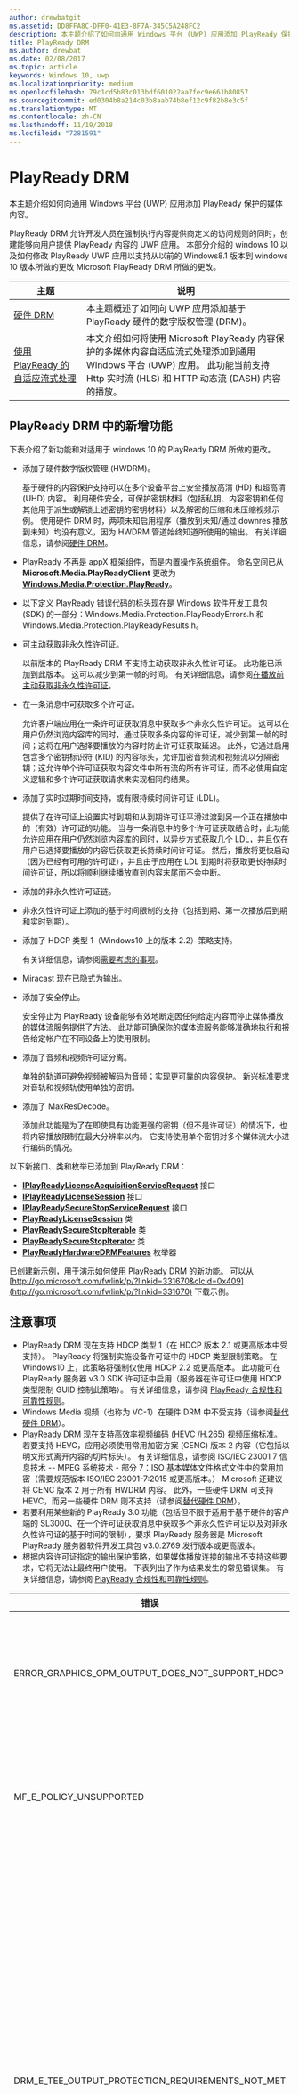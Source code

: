 ```yaml
---
author: drewbatgit
ms.assetid: DD8FFA8C-DFF0-41E3-8F7A-345C5A248FC2
description: 本主题介绍了如何向通用 Windows 平台 (UWP) 应用添加 PlayReady 保护的媒体内容。
title: PlayReady DRM
ms.author: drewbat
ms.date: 02/08/2017
ms.topic: article
keywords: Windows 10, uwp
ms.localizationpriority: medium
ms.openlocfilehash: 79c1cd5b83c013bdf601022aa7fec9e661b80857
ms.sourcegitcommit: ed0304b8a214c03b8aab74b8ef12c9f82b8e3c5f
ms.translationtype: MT
ms.contentlocale: zh-CN
ms.lasthandoff: 11/19/2018
ms.locfileid: "7281591"
---
```

# <a name="playready-drm"></a>PlayReady DRM



本主题介绍如何向通用 Windows 平台 (UWP) 应用添加 PlayReady 保护的媒体内容。

PlayReady DRM 允许开发人员在强制执行内容提供商定义的访问规则的同时，创建能够向用户提供 PlayReady 内容的 UWP 应用。 本部分介绍的 windows 10 以及如何修改 PlayReady UWP 应用以支持从以前的 Windows8.1 版本到 windows 10 版本所做的更改 Microsoft PlayReady DRM 所做的更改。
 
| 主题                                                                     | 说明                                                                                                                                                                                                                                                                             |
|---------------------------------------------------------------------------|-----------------------------------------------------------------------------------------------------------------------------------------------------------------------------------------------------------------------------------------------------------------------------------------|
| [硬件 DRM](hardware-drm.md)                                           | 本主题概述了如何向 UWP 应用添加基于 PlayReady 硬件的数字版权管理 (DRM)。                                                                                                                                                                 |
| [使用 PlayReady 的自适应流式处理](adaptive-streaming-with-playready.md) | 本文介绍如何将使用 Microsoft PlayReady 内容保护的多媒体内容自适应流式处理添加到通用 Windows 平台 (UWP) 应用。 此功能当前支持 Http 实时流 (HLS) 和 HTTP 动态流 (DASH) 内容的播放。 |

## <a name="whats-new-in-playready-drm"></a>PlayReady DRM 中的新增功能

下表介绍了新功能和对适用于 windows 10 的 PlayReady DRM 所做的更改。

-   添加了硬件数字版权管理 (HWDRM)。

    基于硬件的内容保护支持可以在多个设备平台上安全播放高清 (HD) 和超高清 (UHD) 内容。 利用硬件安全，可保护密钥材料（包括私钥、内容密钥和任何其他用于派生或解锁上述密钥的密钥材料）以及解密的压缩和未压缩视频示例。 使用硬件 DRM 时，两项未知启用程序（播放到未知/通过 downres 播放到未知）均没有意义，因为 HWDRM 管道始终知道所使用的输出。 有关详细信息，请参阅[硬件 DRM](hardware-drm.md)。

-   PlayReady 不再是 appX 框架组件，而是内置操作系统组件。 命名空间已从 **Microsoft.Media.PlayReadyClient** 更改为 [**Windows.Media.Protection.PlayReady**](https://msdn.microsoft.com/library/windows/apps/dn986454)。
-   以下定义 PlayReady 错误代码的标头现在是 Windows 软件开发工具包 (SDK) 的一部分：Windows.Media.Protection.PlayReadyErrors.h 和 Windows.Media.Protection.PlayReadyResults.h。
-   可主动获取非永久性许可证。

    以前版本的 PlayReady DRM 不支持主动获取非永久性许可证。 此功能已添加到此版本。 这可以减少到第一帧的时间。 有关详细信息，请参阅[在播放前主动获取非永久性许可证](#proactively-acquire-a-non-persistent-license-before-playback)。

-   在一条消息中可获取多个许可证。

    允许客户端应用在一条许可证获取消息中获取多个非永久性许可证。 这可以在用户仍然浏览内容库的同时，通过获取多条内容的许可证，减少到第一帧的时间；这将在用户选择要播放的内容时防止许可证获取延迟。 此外，它通过启用包含多个密钥标识符 (KID) 的内容标头，允许加密音频流和视频流以分隔密钥；这允许单个许可证获取内容文件中所有流的所有许可证，而不必使用自定义逻辑和多个许可证获取请求来实现相同的结果。

-   添加了实时过期时间支持，或有限持续时间许可证 (LDL)。

    提供了在许可证上设置实时到期和从到期许可证平滑过渡到另一个正在播放中的（有效）许可证的功能。 当与一条消息中的多个许可证获取结合时，此功能允许应用在用户仍然浏览内容库的同时，以异步方式获取几个 LDL，并且仅在用户已选择要播放的内容后获取更长持续时间许可证。 然后，播放将更快启动（因为已经有可用的许可证），并且由于应用在 LDL 到期时将获取更长持续时间许可证，所以将顺利继续播放直到内容末尾而不会中断。

-   添加的非永久性许可证链。
-   非永久性许可证上添加的基于时间限制的支持（包括到期、第一次播放后到期和实时到期）。
-   添加了 HDCP 类型 1（Windows10 上的版本 2.2）策略支持。

    有关详细信息，请参阅[需要考虑的事项](#things-to-consider)。

-   Miracast 现在已隐式为输出。
-   添加了安全停止。

    安全停止为 PlayReady 设备能够有效地断定因任何给定内容而停止媒体播放的媒体流服务提供了方法。 此功能可确保你的媒体流服务能够准确地执行和报告给定帐户在不同设备上的使用限制。

-   添加了音频和视频许可证分离。

    单独的轨道可避免视频被解码为音频；实现更可靠的内容保护。 新兴标准要求对音轨和视频轨使用单独的密钥。

-   添加了 MaxResDecode。

    添加此功能是为了在即使具有功能更强的密钥（但不是许可证）的情况下，也将内容播放限制在最大分辨率以内。 它支持使用单个密钥对多个媒体流大小进行编码的情况。

以下新接口、类和枚举已添加到 PlayReady DRM：

-   [**IPlayReadyLicenseAcquisitionServiceRequest**](https://msdn.microsoft.com/library/windows/apps/dn986077) 接口
-   [**IPlayReadyLicenseSession**](https://msdn.microsoft.com/library/windows/apps/dn986080) 接口
-   [**IPlayReadySecureStopServiceRequest**](https://msdn.microsoft.com/library/windows/apps/dn986090) 接口
-   [**PlayReadyLicenseSession**](https://msdn.microsoft.com/library/windows/apps/dn986309) 类
-   [**PlayReadySecureStopIterable**](https://msdn.microsoft.com/library/windows/apps/dn986371) 类
-   [**PlayReadySecureStopIterator**](https://msdn.microsoft.com/library/windows/apps/dn986375) 类
-   [**PlayReadyHardwareDRMFeatures**](https://msdn.microsoft.com/library/windows/apps/dn986265) 枚举器

已创建新示例，用于演示如何使用 PlayReady DRM 的新功能。 可以从 [http://go.microsoft.com/fwlink/p/?linkid=331670&clcid=0x409](http://go.microsoft.com/fwlink/p/?linkid=331670) 下载示例。

## <a name="things-to-consider"></a>注意事项

-   PlayReady DRM 现在支持 HDCP 类型 1（在 HDCP 版本 2.1 或更高版本中受支持）。 PlayReady 将强制实施设备许可证中的 HDCP 类型限制策略。 在 Windows10 上，此策略将强制仅使用 HDCP 2.2 或更高版本。 此功能可在 PlayReady 服务器 v3.0 SDK 许可证中启用（服务器在许可证中使用 HDCP 类型限制 GUID 控制此策略）。 有关详细信息，请参阅 [PlayReady 合规性和可靠性规则](http://www.microsoft.com/playready/licensing/compliance/)。
-   Windows Media 视频（也称为 VC-1）在硬件 DRM 中不受支持（请参阅[替代硬件 DRM](hardware-drm.md#override-hardware-drm)）。
-   PlayReady DRM 现在支持高效率视频编码 (HEVC /H.265) 视频压缩标准。 若要支持 HEVC，应用必须使用常用加密方案 (CENC) 版本 2 内容（它包括以明文形式离开内容的切片标头）。 有关详细信息，请参阅 ISO/IEC 23001 7 信息技术 -- MPEG 系统技术 - 部分 7：ISO 基本媒体文件格式文件中的常用加密（需要规范版本 ISO/IEC 23001-7:2015 或更高版本。） Microsoft 还建议将 CENC 版本 2 用于所有 HWDRM 内容。 此外，一些硬件 DRM 可支持 HEVC，而另一些硬件 DRM 则不支持（请参阅[替代硬件 DRM](hardware-drm.md#override-hardware-drm)）。
-   若要利用某些新的 PlayReady 3.0 功能（包括但不限于适用于基于硬件的客户端的 SL3000、在一个许可证获取消息中获取多个非永久性许可证以及对非永久性许可证的基于时间的限制），要求 PlayReady 服务器是 Microsoft PlayReady 服务器软件开发工具包 v3.0.2769 发行版本或更高版本。
-   根据内容许可证指定的输出保护策略，如果媒体播放连接的输出不支持这些要求，它将无法让最终用户使用。 下表列出了作为结果发生的常见错误集。 有关详细信息，请参阅 [PlayReady 合规性和可靠性规则](http://www.microsoft.com/playready/licensing/compliance/)。

| 错误                                                   | 值      | 说明                                                                                                                                                                                                                                                                                                                                                                                                                                                                                                 |
|---------------------------------------------------------|------------|-------------------------------------------------------------------------------------------------------------------------------------------------------------------------------------------------------------------------------------------------------------------------------------------------------------------------------------------------------------------------------------------------------------------------------------------------------------------------------------------------------------|
| ERROR\_GRAPHICS\_OPM\_OUTPUT\_DOES\_NOT\_SUPPORT\_HDCP  | 0xC0262513 | 许可证的输出保护策略要求监视器执行 HDCP，但 HDCP 无法执行。                                                                                                                                                                                                                                                                                                                                                                                              |
| MF\_E\_POLICY\_UNSUPPORTED                              | 0xC00D7159 | 许可证的输出保护策略要求监视器执行 HDCP 类型 1，但 HDCP 类型 1 无法执行。                                                                                                                                                                                                                                                                                                                                                                                |
| DRM\_E\_TEE\_OUTPUT\_PROTECTION\_REQUIREMENTS\_NOT\_MET | 0x8004CD22 | 此错误代码仅在硬件 DRM 下运行时才发生。 许可证输出保护策略要求监视器执行 HDCP，或减少内容的有效分辨率，但 HDCP 无法执行，并且内容的有效分辨率也无法减少（因为硬件 DRM 不支持降低内容分辨率）。 内容将在软件 DRM 下播放。 请参阅[使用硬件 DRM 的注意事项](hardware-drm.md#considerations-for-using-hardware-drm)。 |
| ERROR\_GRAPHICS\_OPM\_NOT\_SUPPORTED                    | 0xc0262500 | 图形驱动程序不支持输出保护。 例如，监视器通过 VGA 连接，或者未安装数字输出的相应图形驱动程序。 在后一种情况下，所安装的典型驱动程序是 Microsoft 基本显示适配器，并且安装相应图形驱动程序将解决该问题。                                                                                                                                                  |

## <a name="output-protection"></a>输出保护

以下部分介绍在 PlayReady 许可证中将适用于 Windows10 的 PlayReady DRM 与输出保护策略结合使用时的行为。

PlayReady DRM 支持包含在 **Microsoft PlayReady 可扩展媒体权限规范**中的输出保护级别。 本文档可在 PlayReady 授权产品附带的文档包中找到。

> [!NOTE]
> 可由授权服务器设置的输出保护级别的允许值受 [PlayReady 合规性规则](https://www.microsoft.com/playready/licensing/compliance/)约束。

PlayReady DRM 仅允许在输出连接器上播放使用输出保护策略的内容，如 PlayReady 合规性规则中所指定的。 有关 PlayReady 合规性规则中所指定的输出连接器条款的详细信息，请参阅 [PlayReady 合规性和可靠性规则的定义条款](https://www.microsoft.com/playready/licensing/compliance/)。

本部分重点介绍使用适用于 Windows10 的 PlayReady DRM 和适用于 Windows10 的 PlayReady 硬件 DRM（还可用于某些 Windows 客户端）的输出保护方案。 借助 PlayReady HWDRM，所有输出保护都将从 Windows TEE 实现中强制执行（请参阅[硬件 DRM](hardware-drm.md)）。 因此，一些行为不同于使用 PlayReady SWDRM（软件 DRM）时的行为：

* 对未压缩数字视频 270 的输出保护级别 (OPL) 的支持：适用于 Windows10 的 PlayReady HWDRM 不支持向下分辨率，并将强制使用 HDCP（高带宽数字内容保护）。 建议 HWDRM 的高清内容应具有大于 270 的 OPL（尽管这并不是必需的）。 另外，你应在许可证中设置 HDCP 类型限制（HDCP 版本 2.2 或更高版本）。
* 与 SWDRM 不同，使用 HWDRM 时，输出保护在基于最低功能监视器的所有监视器上强制执行。 例如，如果用户连接了两台监视器，其中一台支持 HDCP，而另一台不支持。即使仅在支持 HDCP 的监视器上呈现内容，但如果许可证需要 HDCP，播放也将失败。 在 SWDRM 中可播放内容，前提是仅在支持 HDCP 的监视器上呈现该内容。
* HWDRM 不能保证由客户端和安全使用，除非内容密钥和许可证满足以下条件：
    * 用于视频内容密钥的许可证必须至少具有 3000 安全级别。
    * 音频必须加密为不同于视频的内容密钥，并且用于音频的许可证必须至少具有 2000 安全级别。 此外，音频可能保持清晰。
* 所有 SWDRM 方案均要求，用于音频和/或视频内容密钥的 PlayReady 许可证的最低安全级别低于或等于 2000。

### <a name="output-protection-levels"></a>输出保护级别

下表概述了 PlayReady 许可证中各种 OPL 间的映射，以及适用于 Windows10 的 PlayReady DRM 如何强制实现它们。

#### <a name="video"></a>视频

<table>
    <tr>
        <th rowspan="2">OPL</th>
        <th>压缩的数字视频</th>
        <th colspan="2">未压缩的数字视频</th>
        <th>模拟电视</th>
    </tr>
    <tr>
        <th>Any</th>
        <th colspan="2">HDMI、DVI、DisplayPort、MHL</th>
        <th>分量、复合</th>
    </tr>
    <tr>
        <th>100</th>
        <td rowspan="6">不适用\*</td>
        <td colspan="2">传递内容</td>
        <td>传递内容</td>
    </tr>
    <tr>
        <th>150</th>
        <td colspan="2" rowspan="2">不适用\*</td>
        <td>当使用 CGMS-A CopyNever 或者无法使用 CGMS-A 时，传递内容</td>
    </tr>
    <tr>
        <th>200</th>
        <td>当使用 CGMS-A CopyNever 时，传递内容</td>
    </tr>
    <tr>
        <th>250</th>
        <td colspan="2">尝试使用 HDCP，不过无论结果如何，均传递内容</td>
        <td rowspan="5">不适用\*</td>
    </tr>
    <tr>
        <th>270</th>
        <td><b>SWDRM</b>：尝试使用 HDCP。 如果 HDCP 无法使用，电脑将每帧的有效分辨率限制为 520,000 像素，并传递内容</td>
        <td><b>HWDRM</b>：使用 HDCP 传递内容。 如果 HDCP 无法使用，将阻止对 HDMI/DVI 端口的播放</td>
    </tr>
    <tr>
        <th>300</th>
        <td colspan="2">
            <p>
                **当 HDCP 类型限制未定义时：** 使用 HDCP 传递内容。 如果 HDCP 无法使用，将阻止对 HDMI/DVI 端口的播放。
            </p>
            <p>
                **当 HDCP 类型限制已定义时**：使用 HDCP 2.2 传递内容，并将内容流类型设置为 1。 如果 HDCP 无法使用或内容流类型无法设置为 1，将阻止对 HDMI/DVI 端口的播放。
            </p>
        </td>
    </tr>
    <tr>
        <th>400</th>
        <td rowspan="2">Windows10 永远不会将压缩的数字视频内容传递到输出，无论后续 OPL 值如何。 有关压缩的数字视频内容的详细信息，请参阅 <a href="https://www.microsoft.com/playready/licensing/compliance/">PlayReady 产品的合规性规则</a>。</td>
        <td colspan="2" rowspan="2">不适用\*</td>
    </tr>
    <tr>
        <th>500</th>
    </tr>
</table>
<br/>

\* 并非所有输出保护级别的值都可以通过授权许可服务器设置。 有关详细信息，请参阅 [PlayReady 合规性规则](https://www.microsoft.com/playready/licensing/compliance/)。

#### <a name="audio"></a>Audio

<table>
    <tr>
        <th rowspan="2">OPL</th>
        <th>压缩的数字音频</th>
        <th>未压缩的数字音频</th>
        <th>模拟或 USB 音频</th>
    </tr>
    <tr>
        <th>HDMI、DisplayPort、MHL</th>
        <th>HDMI、DisplayPort、MHL</th>
        <th>Any</th>
    </tr>
    <tr>
        <th>100</th>
        <td rowspan="3">传递内容</td>
        <td>传递内容</td>
        <td rowspan="5">传递内容</td>
    </tr>
    <tr>
        <th>150</th>
        <td rowspan="4">不传递内容</td>
    </tr>
    <tr>
        <th>200</th>
    </tr>
    <tr>
        <th>250</th>
        <td>在 HDMI、DisplayPort 或 MHL 上使用 HDCP 或者使用 SCMS 并设置为 CopyNever 时，传递内容</td>
    </tr>
    <tr>
        <th>300</th>
        <td>在 HDMI、DisplayPort 或 MHL 上使用 HDCP 时，传递内容</td>
    </tr>
</table>
<br/>

### <a name="miracast"></a>Miracast

PlayReady DRM 允许你在使用 HDCP 2.0 或更高版本后立即通过 Miracast 输出播放内容。 但在 Windows10 上，Miracast 视为*数字*输出。 有关 Miracast 方案的详细信息，请参阅 [PlayReady 合规性规则](https://www.microsoft.com/playready/licensing/compliance/)。 下表概述了 PlayReady 许可证中各种 OPL 间的映射，以及 PlayReady DRM 如何在 Miracast 输出上强制实现它们。

<table>
    <tr>
        <th>OPL</th>
        <th>压缩的数字音频</th>
        <th>未压缩的数字音频</th>
        <th>压缩的数字视频</th>
        <th>未压缩的数字视频</th>
    </tr>
    <tr>
        <th>100</th>
        <td rowspan="4">当使用 HDCP 2.0 或更高版本时，传递内容。 如果它无法使用，则不传递内容</td>
        <td>当使用 HDCP 2.0 或更高版本时，传递内容。 如果它无法使用，则不传递内容</td>
        <td rowspan="6">不适用\*</td>
        <td>当使用 HDCP 2.0 或更高版本时，传递内容。 如果它无法使用，则不传递内容</td>
    </tr>
    <tr>
        <th>150</th>
        <td rowspan="3">不传递内容</td>
        <td rowspan="2">不适用\*</td>
    </tr>
    <tr>
        <th>200</th>
    </tr>
    <tr>
        <th>250</th>
        <td rowspan="2">当使用 HDCP 2.0 或更高版本时，传递内容。 如果它无法使用，则不传递内容</td>
    </tr>
    <tr>
        <th>270</th>
        <td colspan="2">不适用\*</td>
    </tr>
    <tr>
        <th>300</th>
        <td>当使用 HDCP 2.0 或更高版本时，传递内容。 如果它无法使用，则不传递内容</td>
        <td>不传递内容</td>
        <td>
            <p>
                **当 HDCP 类型限制未定义时：** 当使用 HDCP 2.0 或更高版本时，传递内容。 如果它无法使用，则不传递内容。
            </p>
            <p>
                **当 HDCP 类型限制已定义时：** 使用 HDCP 2.2 传递内容，并将内容流类型设置为 1。 如果 HDCP 无法使用或内容流类型无法设置为 1，则不传递内容。
            </p>        
        </td>
    </tr>
    <tr>
        <th>400</th>
        <td rowspan="2" colspan="2">不适用\*</td>
        <td rowspan="2">Windows10 永远不会将压缩的数字视频内容传递到输出，无论后续 OPL 值如何。 有关压缩的数字视频内容的详细信息，请参阅 <a href="https://www.microsoft.com/playready/licensing/compliance/">PlayReady 产品的合规性规则</a>。</td>
        <td rowspan="2">不适用\*</td>
    </tr>
    <tr>
        <th>500</th>
    </tr>
</table>
<br/>

\* 并非所有输出保护级别的值都可以通过授权许可服务器设置。 有关详细信息，请参阅 [PlayReady 合规性规则](https://www.microsoft.com/playready/licensing/compliance/)。

### <a name="additional-explicit-output-restrictions"></a>其他显式输出限制

下表描述了显式数字视频输出保护限制的适用于 Windows10 的 PlayReady DRM 实现。

<table>
    <tr>
        <th>方案</th>
        <th>GUID</th>
        <th>如果...</th>
        <th>则...</th>
    </tr>
    <tr>
        <th>最大有效分辨率解码大小</th>
        <td>9645E831-E01D-4FFF-8342-0A720E3E028F</td>
        <td>连接的输出包括：数字视频输出、Miracast、HDMI、DVI 等。</td>
        <td>
            <p>
                仅在以下情况下传递内容：  
            </p>
            <ul>
                <li>(a) 帧的宽度必须小于或等于最大帧宽度（以像素为单位），并且帧的高度必须小于或等于最大帧高度（以像素为单位），或</li>
                <li>(b) 帧的高度必须小于或等于最大帧宽度（以像素为单位），并且帧的宽度必须小于或等于最大帧高度（以像素为单位）</li>
            </ul>                   
        </td>
    </tr>
    <tr>
        <th>HDCP 类型限制</th>
        <td>ABB2C6F1-E663-4625-A945-972D17B231E7</td>
        <td>连接的输出包括：数字视频输出、Miracast、HDMI、DVI 等。</td>
        <td>使用 HDCP 2.2 传递内容，并将内容流类型设置为 1。 如果 HDCP 2.2 无法使用或内容流类型无法设置为 1，则不传递内容。 还必须指定未压缩的数字视频输出保护级别的值大于或等于 271</td>
    </tr>
</table>
<br/>

下表描述了显式模拟视频输出保护限制的适用于 Windows10 的 PlayReady DRM 实现。

<table>
    <tr>
        <th>方案</th>
        <th>GUID</th>
        <th>如果...</th>
        <th colspan="2">则...</th>
    </tr>
    <tr>
        <th>模拟计算机监视器</th>
        <td>D783A191-E083-4BAF-B2DA-E69F910B3772</td>
        <td>连接的输出包括：VGA、DVI&ndash;模拟等。</td>
        <td> <b>SWDRM：</b>电脑将每帧的有效分辨率限制为 520,000 epx，并传递内容</td>
        <td><b>HWDRM：</b>不传递内容</td>
    </tr>
    <tr>
        <th>模拟组件</th>
        <td>811C5110-46C8-4C6E-8163-C0482A15D47E</td>
        <td>连接的输出包括：组件</td>
        <td><b>SWDRM：</b>电脑将每帧的有效分辨率限制为 520,000 epx，并传递内容</td>
        <td><b>HWDRM：</b>不传递内容</td>
    </tr>
    <tr>
        <th rowspan="2">模拟电视输出</th>
        <td>2098DE8D-7DDD-4BAB-96C6-32EBB6FABEA3</td>
        <td>模拟电视 OPL 小于 151</td>
        <td colspan="2">必须使用 CGMS-A</td>
    </tr>
    <tr>
        <td>225CD36F-F132-49EF-BA8C-C91EA28E4369</td>
        <td>模拟电视 OPL 小于 101，并且许可证不包含 2098DE8D-7DDD-4BAB-96C6-32EBB6FABEA3</td>
        <td colspan="2">必须尝试使用 CGMS，但无论结果如何，都可能会播放内容</td>
    </tr>
    <tr>
        <th>自动增益控制和色条</th>
        <td>C3FD11C6-F8B7-4D20-B008-1DB17D61F2DA</td>
        <td>将分辨率小于或等于 520,000 px 的内容传递到模拟电视输出</td>
        <td colspan="2">根据表 3.5.7.3，当分辨率小于 520,000 px 时，仅为组件视频和 PAL 模式设置 AGC；当分辨率小于 520,000 px 时，为 NTSC 设置 AGC 和色条信息。 在合规性规则中</td>
    </tr>
    <tr>
        <th>仅数字输出</th>
        <td>760AE755-682A-41E0-B1B3-DCDF836A7306</td>
        <td>连接的输出为模拟</td>
        <td colspan="2">不传递内容</td>
    </tr>
</table>
<br/>

> [!NOTE]
> 当使用适配器硬件保护装置（例如“Mini DisplayPort to VGA”）用于播放时，Windows10 会将输出视为数字视频输出，并且无法强制执行模拟视频策略。

下表描述了支持在其他环境中播放的适用于 Windows10 的 PlayReady DRM 实现。

<table>
    <tr>
        <th>方案</th>
        <th>GUID</th>
        <th>如果...</th>
        <th colspan="2">则...</th>
    </tr>
    <tr>
        <th>未知输出</th>
        <td>786627D8-C2A6-44BE-8F88-08AE255B01A7</td>
        <td>如果无法合理地确定输出，则无法使用图形驱动程序建立 OPM</td>
        <td><b>SWDRM：</b>传递内容</td>
        <td><b>HWDRM：</b>不传递内容</td>
    </tr>
    <tr>
        <th>具有限制的未知输出</th>
        <td>B621D91F-EDCC-4035-8D4B-DC71760D43E9</td>
        <td>如果无法合理地确定输出，则无法使用图形驱动程序建立 OPM</td>
        <td> <b>SWDRM：</b>电脑将每帧的有效分辨率限制为 520,000 epx，并传递内容</td>
        <td><b>HWDRM：</b>不传递内容</td>
    </tr>
</table>
<br/>

## <a name="prerequisites"></a>先决条件

在开始创建 PlayReady 保护的 UWP 应用之前，需要在系统上安装以下软件：

-   Windows 10。
-   如果你正在为 PlayReady DRM 编译任何示例适用于 UWP 应用，则必须使用 Microsoft Visual Studio2015 或更高版本编译这些示例。 你仍可以使用 Microsoft Visual Studio2013 编译任何于 Windows8.1 应用商店应用的 PlayReady DRM 的示例。

<!--This is no longer available-->
<!--If you are planning to play back MPEG-2/H.262 content on your app, you must also download and install [Windows 8.1 Media Center Pack](http://go.microsoft.com/fwlink/p/?LinkId=626876).-->

## <a name="playready-uwp-app-migration-guide"></a>PlayReady UWP 应用迁移指南

本部分包含有关如何将现有 PlayReady Windows 8.x 应用商店应用迁移到 windows 10 的信息。

Windows 10 上的 PlayReady UWP 应用的命名空间已从**Microsoft.Media.PlayReadyClient**更改为[**Windows.Media.Protection.PlayReady**](https://msdn.microsoft.com/library/windows/apps/dn986454)。 这意味着你将需要搜索旧命名空间并将其替换为代码中的新命名空间。 你仍将引用 winmd 文件。 它是 windows.media.winmd 的 windows 10 操作系统上的一部分。 它作为 TH 的 Windows SDK 的一部分位于 windows.winmd 中。 对于 UWP，可在 windows.foundation.univeralappcontract.winmd 中引用它。

若要播放 PlayReady 保护的高清 (HD) 内容 (1080p) 和超高清 (UHD) 内容，将需要实现 PlayReady 硬件 DRM。 有关如何实现 PlayReady 硬件 DRM 的信息，请参阅[硬件 DRM](hardware-drm.md)。

硬件 DRM 不支持某些内容。 有关禁用硬件 DRM 并启用 DRM 软件的信息，请参阅[替代硬件 DRM](hardware-drm.md#override-hardware-drm)。

对于媒体保护管理器，请确保代码具有以下设置（如果代码尚无此设置）：

```cs
var mediaProtectionManager = new Windows.Media.Protection.MediaProtectionManager();

mediaProtectionManager.Properties["Windows.Media.Protection.MediaProtectionSystemId"] = 
             '{F4637010-03C3-42CD-B932-B48ADF3A6A54}'
var cpsystems = new Windows.Foundation.Collections.PropertySet();
cpsystems["{F4637010-03C3-42CD-B932-B48ADF3A6A54}"] = 
                "Windows.Media.Protection.PlayReady.PlayReadyWinRTTrustedInput";
mediaProtectionManager.Properties["Windows.Media.Protection.MediaProtectionSystemIdMapping"] = cpsystems;

mediaProtectionManager.Properties["Windows.Media.Protection.MediaProtectionContainerGuid"] = 
                "{9A04F079-9840-4286-AB92-E65BE0885F95}";
```

## <a name="proactively-acquire-a-non-persistent-license-before-playback"></a>在播放前主动获取非永久性许可证

本部分将介绍在播放开始前，如何主动获取非永久性许可证。

在用于 Windows 应用商店应用的以前版本的 PlayReady DRM 中，非永久性许可证只能在播放期间被动获取。 在此版本中，你可以在播放开始前主动获取非永久性许可证。

1.  主动创建可存储非永久性许可证的播放会话。 例如：

    ```cs
    var cpsystems = new Windows.Foundation.Collections.PropertySet();       
    cpsystems["{F4637010-03C3-42CD-B932-B48ADF3A6A54}"] = "Windows.Media.Protection.PlayReady.PlayReadyWinRTTrustedInput"; // PlayReady

    var pmpSystemInfo = new Windows.Foundation.Collections.PropertySet();
    pmpSystemInfo["Windows.Media.Protection.MediaProtectionSystemId"] = "{F4637010-03C3-42CD-B932-B48ADF3A6A54}";
    pmpSystemInfo["Windows.Media.Protection.MediaProtectionSystemIdMapping"] = cpsystems;
    var pmpServer = new Windows.Media.Protection.MediaProtectionPMPServer( pmpSystemInfo );
    ```

2.  将该播放会话绑定到许可证获取类。 例如：

    ```cs
    var licenseSessionProperties = new Windows.Foundation.Collections.PropertySet();
    licenseSessionProperties["Windows.Media.Protection.MediaProtectionPMPServer"] = pmpServer;
    var licenseSession = new Windows.Media.Protection.PlayReady.PlayReadyLicenseSession( licenseSessionProperties );
    ```

3.  创建许可证服务请求。 例如：

    ```cs
    var laSR = licenseSession.CreateLAServiceRequest();
    ```

4.  使用在步骤 3 中创建的服务请求执行许可证获取。 该许可证将存储在播放会话中。
5.  将播放会话绑定到媒体源以供播放。 例如：

    ```cs
    licenseSession.configureMediaProtectionManager( mediaProtectionManager );
    videoPlayer.msSetMediaProtectionManager( mediaProtectionManager );
    ```
    
## <a name="query-for-protection-capabilities"></a>保护功能查询
从 Windows 10 版本 1703 开始，你可以查询 HW DRM 功能，如解码编解码器、分辨率和输出保护 (HDCP)。 执行查询时使用 [**IsTypeSupported**](https://docs.microsoft.com/uwp/api/windows.media.protection.protectioncapabilities.istypesupported) 方法，该方法采用表示要查询支持的功能的字符串和执行查询所适用的主要系统的字符串。 有关受支持的字符串值列表，请参阅 [**IsTypeSupported**](https://docs.microsoft.com/uwp/api/windows.media.protection.protectioncapabilities.istypesupported) 的 API 引用页面。 以下代码示例演示了如何使用此方法。  

    ```cs
    using namespace Windows::Media::Protection;

    ProtectionCapabilities^ sr = ref new ProtectionCapabilities();

    ProtectionCapabilityResult result = sr->IsTypeSupported(
    L"video/mp4; codecs=\"avc1.640028\"; features=\"decode-bpp=10,decode-fps=29.97,decode-res-x=1920,decode-res-y=1080\"",
    L"com.microsoft.playready");

    switch (result)
    {
        case ProtectionCapabilityResult::Probably:
        // Queue up UHD HW DRM video
        break;

        case ProtectionCapabilityResult::Maybe:
        // Check again after UI or poll for more info.
        break;

        case ProtectionCapabilityResult::NotSupported:
        // Do not queue up UHD HW DRM video.
        break;
    }
    ```
## <a name="add-secure-stop"></a>添加安全停止

本部分将介绍如何向 UWP 应用添加安全停止。

安全停止为 PlayReady 设备能够有效地断定因任何给定内容而停止媒体播放的媒体流服务提供了方法。 此功能可确保你的媒体流服务能够准确地执行和报告给定帐户在不同设备上的使用限制。

发送安全停止质询的主要方案有两种：

-   在到达内容末尾或用户中途停止媒体演示文稿，因而媒体演示文稿停止时。
-   在上一个会话意外结束时（如因系统或应用崩溃）。 在启动或关机时，应用将查询任何未解决的安全停止会话，并将发送与任何其他媒体播放分离的质询。

有关安全停止的示例实现，请参阅 PlayReady 示例中的 securestop.cs 文件，该文件位于 [http://go.microsoft.com/fwlink/p/?linkid=331670&clcid=0x409](http://go.microsoft.com/fwlink/p/?linkid=331670)。

## <a name="use-playready-drm-on-xbox-one"></a>在 Xbox One 上使用 PlayReady DRM

若要在 Xbox One 上的 UWP 应用中使用 PlayReady DRM，首先需要注册你要用于发布应用以授权使用 PlayReady 的[合作伙伴中心](https://partner.microsoft.com/dashboard)帐户。 可以通过两种方式之一完成此操作：

* 在 Microsoft 请求权限上提供你的联系人信息。
* 通过将发送到你的合作伙伴中心帐户和公司名称申请获得授权[pronxbox@microsoft.com](mailto:pronxbox@microsoft.com)。

获得授权后，你将需要向应用清单添加额外 `<DeviceCapability>`。 由于应用清单设计器中当前没有可用的设置，你必须手动添加它。 请按照以下步骤配置它：

1. 在 Visual Studio 中打开该项目后，打开**解决方案资源管理器**，然后右键单击 **Package.appxmanifest**。
2. 选择**打开方式...**、选择 **XML(文本)编辑器**，然后单击**确定**。
3. 在 `<Capabilities>` 标记之间，添加以下 `<DeviceCapability>`：

    ```xml
    <DeviceCapability Name="6a7e5907-885c-4bcb-b40a-073c067bd3d5" />
    ```

4. 保存文件。

最后，在 Xbox One 上使用 PlayReady 时需要注意：开发工具包具有 SL150 限制（即它们不能播放 SL2000 或 SL3000 内容）。 零售设备能够播放安全级别较高的内容，但若要在开发工具包上测试你的应用，你需要使用 SL150 内容。 可以通过以下方式之一测试此内容：

* 使用需要 SL150 许可证的特选测试内容。
* 实现逻辑，以便仅某些经身份验证的测试帐户能够获取某些内容的 SL150 许可证。

使用对于你的公司和产品而言最合理的方法。


## <a name="see-also"></a>另请参阅
- [媒体播放](media-playback.md)




